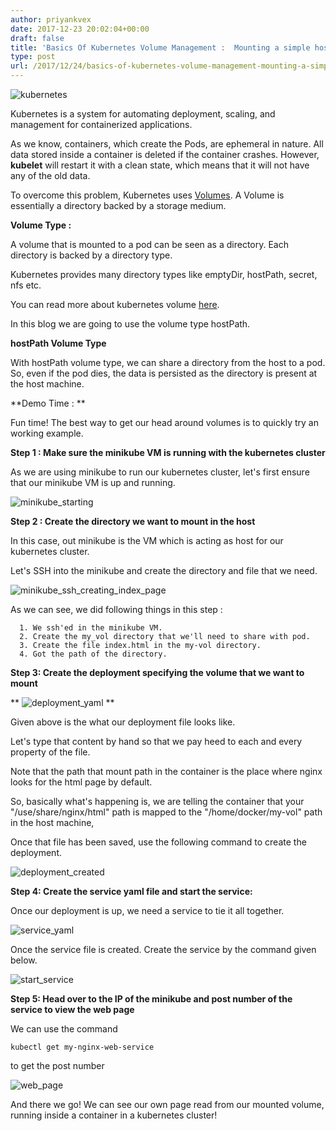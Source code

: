 ```yaml
---
author: priyankvex
date: 2017-12-23 20:02:04+00:00
draft: false
title: 'Basics Of Kubernetes Volume Management :  Mounting a simple hostPath directory'
type: post
url: /2017/12/24/basics-of-kubernetes-volume-management-mounting-a-simple-hostpath-directory/
---
```


![kubernetes](https://priyankvex.files.wordpress.com/2017/11/kubernetes.jpg)


Kubernetes is a system for automating deployment, scaling, and management for containerized applications.

As we know, containers, which create the Pods, are ephemeral in nature. All data stored inside a container is deleted if the container crashes. However, **kubelet** will restart it with a clean state, which means that it will not have any of the old data.

To overcome this problem, Kubernetes uses [Volumes](https://kubernetes.io/docs/concepts/storage/volumes/). A Volume is essentially a directory backed by a storage medium.

**Volume Type :**

A volume that is mounted to a pod can be seen as a directory. Each directory is backed by a directory type.

Kubernetes provides many directory types like emptyDir, hostPath, secret, nfs etc.

You can read more about kubernetes volume  [here](https://kubernetes.io/docs/concepts/storage/volumes/).

In this blog we are going to use the volume type hostPath.

**hostPath Volume Type**

With hostPath volume type, we can share a directory from the host to a pod. So, even if the pod dies, the data is persisted as the directory is present at the host machine.

**Demo Time : **

Fun time! The best way to get our head around volumes is to quickly try an working example.

**Step 1 : Make sure the minikube VM is running with the kubernetes cluster**

As we are using minikube to run our kubernetes cluster, let's first ensure that our minikube VM is up and running.

![minikube_starting](https://priyankvex.files.wordpress.com/2017/12/minikube_starting.png)


**Step 2 : Create the directory we want to mount in the host**

In this case, out minikube is the VM which is acting as host for our kubernetes cluster.

Let's SSH into the minikube and create the directory and file that we need.

![minikube_ssh_creating_index_page](https://priyankvex.files.wordpress.com/2017/12/minikube_ssh_creating_index_page.png)


As we can see, we did following things in this step :



	  1. We ssh'ed in the minikube VM.
	  2. Create the my_vol directory that we'll need to share with pod.
	  3. Create the file index.html in the my-vol directory.
	  4. Got the path of the directory.

**Step 3: Create the deployment specifying the volume that we want to mount**

** ![deployment_yaml](https://priyankvex.files.wordpress.com/2017/12/deployment_yaml.png)
**

Given above is the what our deployment file looks like.

Let's type that content by hand so that we pay heed to each and every property of the file.

Note that the path that mount path in the container is the place where nginx looks for the html page by default.

So, basically what's happening is, we are telling the container that your "/use/share/nginx/html" path is mapped to the "/home/docker/my-vol" path in the host machine,

Once that file has been saved, use the following command to create the deployment.

![deployment_created](https://priyankvex.files.wordpress.com/2017/12/deployment_created.png)


**Step 4: Create the service yaml file and start the service:**

Once our deployment is up, we need a service to tie it all together.

![service_yaml](https://priyankvex.files.wordpress.com/2017/12/service_yaml.png)


Once the service file is created. Create the service by the command given below.

![start_service](https://priyankvex.files.wordpress.com/2017/12/start_service.png)


**Step 5: Head over to the IP of the minikube and post number of the service to view the web page**

We can use the command

`kubectl get my-nginx-web-service`

to get the post number

![web_page](https://priyankvex.files.wordpress.com/2017/12/web_page.png)


And there we go! We can see our own page read from our mounted volume, running inside a container in a kubernetes cluster!
